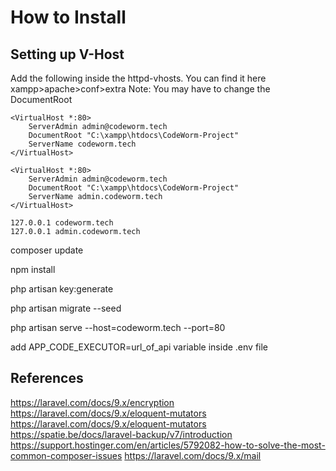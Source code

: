 # How to Install
## Setting up V-Host
Add the following inside the httpd-vhosts. You can find it here xampp>apache>conf>extra
Note: You may have to change the DocumentRoot 
```
<VirtualHost *:80>
    ServerAdmin admin@codeworm.tech
    DocumentRoot "C:\xampp\htdocs\CodeWorm-Project"
    ServerName codeworm.tech
</VirtualHost>

<VirtualHost *:80>
    ServerAdmin admin@codeworm.tech
    DocumentRoot "C:\xampp\htdocs\CodeWorm-Project"
    ServerName admin.codeworm.tech
</VirtualHost>
```

```
127.0.0.1 codeworm.tech
127.0.0.1 admin.codeworm.tech
```

composer update

npm install

php artisan key:generate

php artisan migrate --seed

php artisan serve --host=codeworm.tech --port=80

add APP_CODE_EXECUTOR=url_of_api variable inside .env file



## References
https://laravel.com/docs/9.x/encryption
https://laravel.com/docs/9.x/eloquent-mutators
https://laravel.com/docs/9.x/eloquent-mutators
https://spatie.be/docs/laravel-backup/v7/introduction
https://support.hostinger.com/en/articles/5792082-how-to-solve-the-most-common-composer-issues
https://laravel.com/docs/9.x/mail